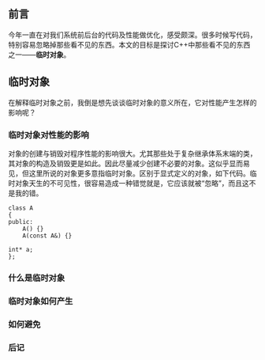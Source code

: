 ## 前言
今年一直在对我们系统前后台的代码及性能做优化，感受颇深。很多时候写代码，特别容易忽略掉那些看不见的东西。本文的目标是探讨C++中那些看不见的东西之一——**临时对象**。
## 临时对象
在解释临时对象之前，我倒是想先谈谈临时对象的意义所在，它对性能产生怎样的影响呢？

### 临时对象对性能的影响
对象的创建与销毁对程序性能的影响很大。尤其那些处于复杂继承体系末端的类，其对象的构造及销毁更是如此。因此尽量减少创建不必要的对象。这似乎显而易见，但这里所说的对象更多意指临时对象。区别于显式定义的对象，如下代码。临时对象天生的不可见性，很容易造成一种错觉就是，它应该就被“忽略”，而且这不是我的错。
    
    class A
    {
    public:
        A() {}
        A(const A&) {} 
        
    int* a;
    };

### 什么是临时对象

### 临时对象如何产生

### 如何避免

### 后记






